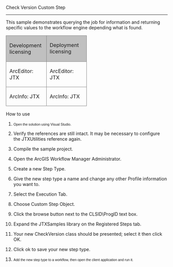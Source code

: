Check Version Custom Step

* * *

This sample demonstrates querying the job for information and returning specific values to the workflow engine depending what is found.

<table x-use-null-cells="" style="x-cell-content-align: top; border-spacing: 0px; width: 50%;" width="50%" cellspacing="0"><colgroup><col style="width: 50%;"> <col style="width: 50%;"></colgroup>

<tbody>

<tr style="x-cell-content-align: top;" valign="top">

<td style="width: 50%; padding-right: 10px; padding-bottom: 4px; padding-top: 4px;
	padding-left: 10px; background-color: #c0c0c0; border-top-style: Solid;
	border-bottom-color: #808080; border-bottom-width: 1px; border-bottom-style: Solid;
	border-right-color: #808080; border-right-width: 1px; border-right-style: Solid;
	border-left-color: #808080; border-left-width: 1px; border-left-style: Solid;
	border-top-color: #808080; border-top-width: 1px;" bgcolor="#C0C0C0" width="50%">

Development licensing

</td>

<td style="width: 50%; padding-right: 10px; padding-left: 10px; padding-bottom: 3px;
	padding-top: 3px; background-color: #c0c0c0; border-top-style: Solid;
	border-bottom-color: #808080; border-bottom-width: 1px; border-bottom-style: Solid;
	border-top-color: #808080; border-top-width: 1px; border-right-color: #808080;
	border-right-width: 1px; border-right-style: Solid;" bgcolor="#C0C0C0" width="50%">

Deployment licensing

</td>

</tr>

<tr style="x-cell-content-align: top;" valign="top">

<td style="width: 50%; padding-right: 10px; padding-left: 10px; padding-bottom: 3px;
	padding-top: 3px; border-bottom-color: #808080; border-bottom-width: 1px;
	border-bottom-style: Solid; border-right-color: #808080; border-right-width: 1px;
	border-right-style: Solid; border-left-color: #808080; border-left-width: 1px;
	border-left-style: Solid;" width="50%">

ArcEditor: JTX

</td>

<td style="width: 50%; padding-right: 10px; padding-left: 10px; padding-bottom: 3px;
	padding-top: 3px; border-bottom-color: #808080; border-bottom-width: 1px;
	border-bottom-style: Solid; border-right-color: #808080; border-right-width: 1px;
	border-right-style: Solid;" width="50%">

ArcEditor: JTX

</td>

</tr>

<tr style="x-cell-content-align: top;" valign="top">

<td style="width: 50%; padding-right: 10px; padding-left: 10px; padding-bottom: 3px;
	padding-top: 3px; border-bottom-style: Solid; border-right-color: #808080;
	border-right-width: 1px; border-right-style: Solid; border-left-color: #808080;
	border-left-width: 1px; border-left-style: Solid; border-bottom-color: #808080;
	border-bottom-width: 1px;" width="50%">

ArcInfo: JTX

</td>

<td style="width: 50%; padding-right: 10px; padding-left: 10px; padding-bottom: 3px;
	padding-top: 3px; border-bottom-style: Solid; border-bottom-color: #808080;
	border-bottom-width: 1px; border-right-color: #808080; border-right-width: 1px;
	border-right-style: Solid;" width="50%">

ArcInfo: JTX

</td>

</tr>

</tbody>

</table>

How to use

1.  <span style="font-family: Verdana, sans-serif; font-size: 8pt;">Open the solution using Visual Studio.</span>

2.  Verify the references are still intact. It may be necessary to configure the JTXUtilities reference again.

3.  Compile the sample project.

4.  Open the ArcGIS Workflow Manager Administrator.

5.  Create a new Step Type.

6.  Give the new step type a name and change any other Profile information you want to.

7.  Select the Execution Tab.

8.  Choose Custom Step Object.

9.  Click the browse button next to the CLSID\ProgID text box.

10.  Expand the JTXSamples library on the Registered Steps tab.

11.  Your new CheckVersion class should be presented; select it then click OK.

12.  Click ok to save your new step type.

13.  <span style="font-family: Verdana, sans-serif; font-size: 8pt;">Add the new step type to a workflow, then open the client application and run it.</span>
